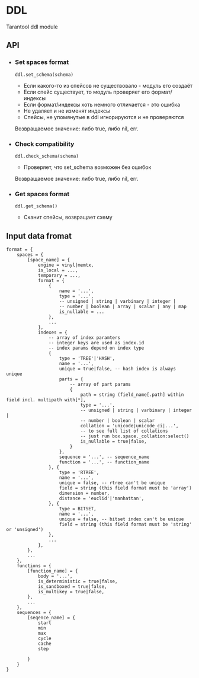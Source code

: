 # DDL
Tarantool ddl module

## API

 - ### Set spaces format
    `ddl.set_schema(schema)`
    - Если какого-то из спейсов не существовало - модуль его создаёт
    - Если спейс существует, то модуль проверяет его формат/индексы
    - Если формат/индексы хоть немного отличается - это ошибка
    - Не удаляет и не изменят индексы
    - Спейсы, не упомянутые в ddl игнорируются и не проверяются

    Возвращаемое значение: либо true, либо nil, err.

  - ### Check compatibility
    `ddl.check_schema(schema)`
      - Проверяет, что set_schema возможен без ошибок

    Возвращаемое значение: либо true, либо nil, err.

  - ### Get spaces format
    `ddl.get_schema()`
    - Сканит спейсы, возвращает схему


## Input data fromat
```
format = {
    spaces = {
        [space_name] = {
            engine = vinyl|memtx,
            is_local = ...,
            temporary = ...,
            format = {
                {
                    name = '...',
                    type = '...',
                    -- unsigned | string | varbinary | integer |
                    -- number | boolean | array | scalar | any | map
                    is_nullable = ...
                },
                ...
            },
            indexes = {
                -- array of index paramters
                -- integer keys are used as index.id
                -- index params depend on index type
                {
                    type = 'TREE'|'HASH',
                    name = '...',
                    unique = true|false, -- hash index is always unique
                    parts = {
                        -- array of part params
                        {
                            path = string (field_name[.path] within field incl. multipath with[*],
                            type = '...',
                            -- unsigned | string | varbinary | integer |
                            -- number | boolean | scalar
                            collation = 'unicode|unicode_ci|...',
                            -- to see full list of collations
                            -- just run box.space._collation:select()
                            is_nullable = true|false,
                        }
                    },
                    sequence = '...', -- sequence_name
                    function = '...', -- function_name
                }, {
                    type = 'RTREE',
                    name = '...',
                    unique = false, -- rtree can't be unique
                    field = string (this field format must be 'array')
                    dimension = number,
                    distance = 'euclid'|'manhattan',
                }, {
                    type = BITSET,
                    name = '...',
                    unique = false, -- bitset index can't be unique
                    field = string (this field format must be 'string' or 'unsigned')
                },
                ...
            },
        },
        ...
    },
    functions = {
        [function_name] = {
            body = '...',
            is_deterministic = true|false,
            is_sandboxed = true|false,
            is_multikey = true|false,
        },
        ...
    },
    sequences = {
        [seqence_name] = {
            start
            min
            max
            cycle
            cache
            step

        }
    }
}
```
